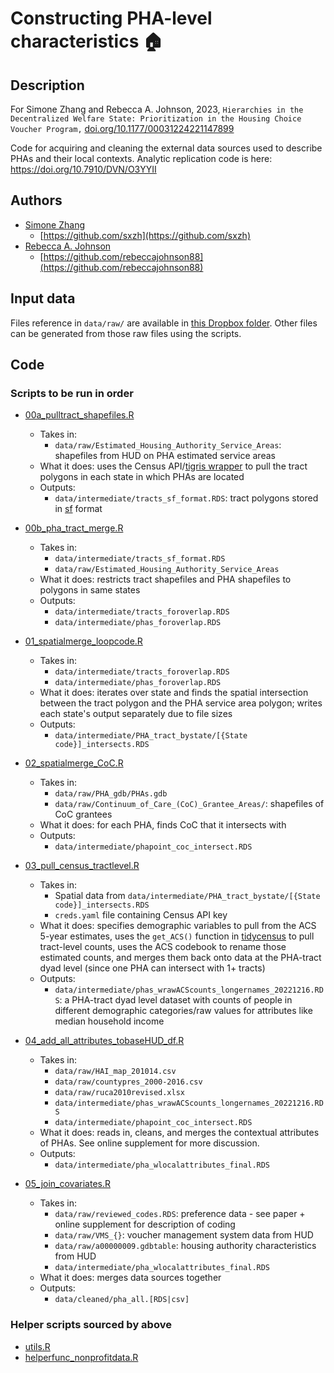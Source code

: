 # Constructing PHA-level characteristics 🏠

## Description

For Simone Zhang and Rebecca A. Johnson, 2023, `Hierarchies in the Decentralized Welfare State: Prioritization in the Housing Choice Voucher Program,` <a href="https://doi.org/10.1177/00031224221147899" target="_blank">doi.org/10.1177/00031224221147899</a>

Code for acquiring and cleaning the external data sources used to describe PHAs and their local contexts. Analytic replication code is here: https://doi.org/10.7910/DVN/O3YYII

## Authors

- [Simone Zhang](https://simonezhang.com/) 
  - [https://github.com/sxzh](https://github.com/sxzh)
- [Rebecca A. Johnson](https://www.rebeccajohnson.io/) 
  - [https://github.com/rebeccajohnson88](https://github.com/rebeccajohnson88)

## Input data

Files reference in `data/raw/` are available in [this Dropbox folder](https://www.dropbox.com/sh/kd0r5w9li1pmtl1/AAB0-zU9Hv8awOa0uhOViHSva?dl=0). Other files can be generated from those raw files using the scripts.

## Code 

### Scripts to be run in order

- [00a_pulltract_shapefiles.R](https://github.com/rebeccajohnson88/hierarchies-hcv-externaldata/blob/main/src/00a_pulltract_shapefiles.R)

  - Takes in:
    - `data/raw/Estimated_Housing_Authority_Service_Areas`: shapefiles from HUD on PHA estimated service areas
  - What it does: uses the Census API/[tigris wrapper](https://www.rdocumentation.org/packages/tigris/versions/1.6.1/topics/tracts) to pull the tract polygons in each state in which PHAs are located 
  - Outputs:
    - `data/intermediate/tracts_sf_format.RDS`: tract polygons stored in [sf](https://cran.r-project.org/web/packages/sf/index.html) format

- [00b_pha_tract_merge.R](https://github.com/rebeccajohnson88/hierarchies-hcv-externaldata/blob/main/src/00b_pha_tract_merge.R)

  - Takes in:
    - `data/intermediate/tracts_sf_format.RDS`
    - `data/raw/Estimated_Housing_Authority_Service_Areas`
  - What it does: restricts tract shapefiles and PHA shapefiles to polygons in same states
  - Outputs:
    - `data/intermediate/tracts_foroverlap.RDS`
    - `data/intermediate/phas_foroverlap.RDS`

- [01_spatialmerge_loopcode.R](https://github.com/rebeccajohnson88/hierarchies-hcv-externaldata/blob/main/src/01_spatialmerge_loopcode.R)
  - Takes in:
    - `data/intermediate/tracts_foroverlap.RDS`
    - `data/intermediate/phas_foroverlap.RDS`
  - What it does: iterates over state and finds the spatial intersection between the tract polygon and the PHA service area polygon; writes each state's output separately due to file sizes 
  - Outputs:
    - `data/intermediate/PHA_tract_bystate/[{State code}]_intersects.RDS`
    
- [02_spatialmerge_CoC.R](https://github.com/rebeccajohnson88/hierarchies-hcv-externaldata/blob/main/src/02_spatialmerge_CoC.R)
  - Takes in:
    - `data/raw/PHA_gdb/PHAs.gdb`
    - `data/raw/Continuum_of_Care_(CoC)_Grantee_Areas/`: shapefiles of CoC grantees
  - What it does: for each PHA, finds CoC that it intersects with
  - Outputs:
    - `data/intermediate/phapoint_coc_intersect.RDS`
    
- [03_pull_census_tractlevel.R](https://github.com/rebeccajohnson88/hierarchies-hcv-externaldata/blob/main/src/03_pull_census_tractlevel.R)
  - Takes in:
    - Spatial data from `data/intermediate/PHA_tract_bystate/[{State code}]_intersects.RDS`
    - `creds.yaml` file containing Census API key
  - What it does: specifies demographic variables to pull from the ACS 5-year estimates, uses the `get_ACS()` function in [tidycensus](https://github.com/walkerke/tidycensus/blob/master/man/get_acs.Rd) to pull tract-level counts, uses the ACS codebook to rename those estimated counts, and merges them back onto data at the PHA-tract dyad level (since one PHA can intersect with 1+ tracts)
  - Outputs:
    - `data/intermediate/phas_wrawACScounts_longernames_20221216.RDS`: a PHA-tract dyad level dataset with counts of people in different demographic categories/raw values for attributes like median household income

- [04_add_all_attributes_tobaseHUD_df.R](https://github.com/rebeccajohnson88/hierarchies-hcv-externaldata/blob/main/src/04_add_all_attributes_tobaseHUD_df.R)
  - Takes in:
    - `data/raw/HAI_map_201014.csv`
    - `data/raw/countypres_2000-2016.csv`
    - `data/raw/ruca2010revised.xlsx`
    - `data/intermediate/phas_wrawACScounts_longernames_20221216.RDS`
    - `data/intermediate/phapoint_coc_intersect.RDS`
  - What it does: reads in, cleans, and merges the contextual attributes of PHAs. See online supplement for more discussion.
  - Outputs: 
    - `data/intermediate/pha_wlocalattributes_final.RDS`
    
- [05_join_covariates.R](https://github.com/rebeccajohnson88/hierarchies-hcv-externaldata/blob/main/src/05_join_covariates.R)
  - Takes in:
    - `data/raw/reviewed_codes.RDS`: preference data - see paper + online supplement for description of coding
    - `data/raw/VMS_{}`: voucher management system data from HUD
    - `data/raw/a00000009.gdbtable`: housing authority characteristics from HUD
    - `data/intermediate/pha_wlocalattributes_final.RDS`
  - What it does: merges data sources together
  - Outputs:
    - `data/cleaned/pha_all.[RDS|csv]`

### Helper scripts sourced by above

- [utils.R](https://github.com/rebeccajohnson88/hierarchies-hcv-externaldata/blob/main/src/utils.R)
- [helperfunc_nonprofitdata.R](https://github.com/rebeccajohnson88/hierarchies-hcv-externaldata/blob/main/src/helperfunc_nonprofitdata.R)

